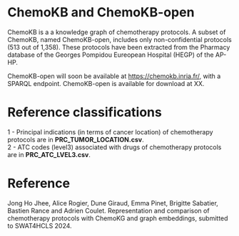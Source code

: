 # ChemoKB and ChemoKB-open
ChemoKB is a a knowledge graph of chemotherapy protocols. A subset of ChemoKB, named ChemoKB-open, includes only non-confidential protocols (513 out of 1,358).
These protocols have been extracted from the Pharmacy database of the Georges Pompidou Eureopean Hospital (HEGP) of the AP-HP. 

ChemoKB-open will soon be available at https://chemokb.inria.fr/, with a SPARQL endpoint.
ChemoKB-open is available for download at XX.


# Reference classifications
1 - Principal indications (in terms of cancer location) of chemotherapy protocols are in **PRC_TUMOR_LOCATION.csv**. <br />
2 - ATC codes (level3) associated with drugs of chemotherapy protocols are in **PRC_ATC_LVEL3.csv**. <br />


# Reference
Jong Ho Jhee, Alice Rogier, Dune Giraud, Emma Pinet, Brigitte Sabatier, Bastien Rance and Adrien Coulet. Representation and comparison of chemotherapy protocols with ChemoKG and graph embeddings, submitted to SWAT4HCLS 2024.


